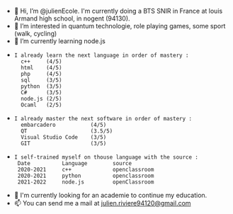 - 👋 Hi, I’m @julienEcole.
  I'm currently doing a BTS SNIR in France at louis Armand high school, in nogent (94130).
- 👀 I’m interested in quantum technologie, role playing games, some sport (walk, cycling)
- 🌱 I’m currently learning node.js
-     I already learn the next language in order of mastery :
        c++     (4/5)
        html    (4/5)
        php     (4/5)
        sql     (3/5)
        python  (3/5)
        C#      (3/5)
        node.js (2/5)
        Ocaml   (2/5)
-     I already master the next software in order of mastery :
        embarcadero           (4/5)
        QT                    (3.5/5)
        Visual Studio Code    (3/5)
        GIT                   (3/5)
 -     I self-trained myself on thouse language with the source : 
        Date          Language        source
        2020-2021     c++             openclassroom
        2020-2021     python          openclassroom
        2021-2022     node.js         openClassroom
        
- 💞️ I'm currently looking for an academie to continue my education.
- 📫 You can send me a mail at julien.riviere94120@gmail.com

<!---
julienEcole/julienEcole is a ✨ special ✨ repository because its `README.md` (this file) appears on your GitHub profile.
You can click the Preview link to take a look at your changes.
--->
